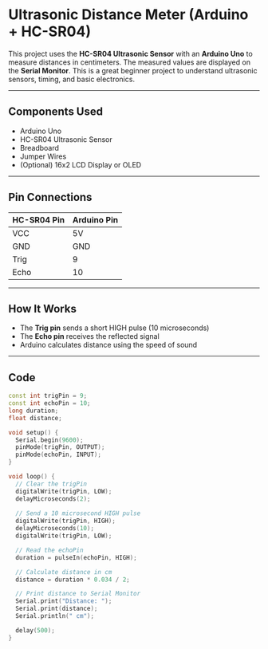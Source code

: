 # Ultrasonic Distance Meter (Arduino + HC-SR04)

This project uses the **HC-SR04 Ultrasonic Sensor** with an **Arduino Uno** to measure distances in centimeters. The measured values are displayed on the **Serial Monitor**. This is a great beginner project to understand ultrasonic sensors, timing, and basic electronics.

---

##  Components Used

- Arduino Uno
- HC-SR04 Ultrasonic Sensor
- Breadboard
- Jumper Wires
- (Optional) 16x2 LCD Display or OLED

---

## Pin Connections

| HC-SR04 Pin | Arduino Pin |
|-------------|-------------|
| VCC         | 5V          |
| GND         | GND         |
| Trig        | 9           |
| Echo        | 10          |

---

## How It Works

- The **Trig pin** sends a short HIGH pulse (10 microseconds)
- The **Echo pin** receives the reflected signal
- Arduino calculates distance using the speed of sound

---
## Code
```cpp
const int trigPin = 9;
const int echoPin = 10;
long duration;
float distance;

void setup() {
  Serial.begin(9600);
  pinMode(trigPin, OUTPUT);
  pinMode(echoPin, INPUT);
}

void loop() {
  // Clear the trigPin
  digitalWrite(trigPin, LOW);
  delayMicroseconds(2);
  
  // Send a 10 microsecond HIGH pulse
  digitalWrite(trigPin, HIGH);
  delayMicroseconds(10);
  digitalWrite(trigPin, LOW);

  // Read the echoPin
  duration = pulseIn(echoPin, HIGH);

  // Calculate distance in cm
  distance = duration * 0.034 / 2;

  // Print distance to Serial Monitor
  Serial.print("Distance: ");
  Serial.print(distance);
  Serial.println(" cm");

  delay(500);
}
